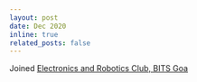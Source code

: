 ```yaml
---
layout: post
date: Dec 2020
inline: true
related_posts: false
---
```

Joined [Electronics and Robotics Club, BITS Goa](https://erc-bpgc.github.io/)
